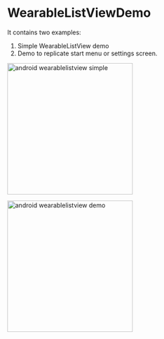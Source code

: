 WearableListViewDemo
====================

It contains two examples:
<ol>
<li>Simple WearableListView demo</li>
<li>Demo to replicate start menu or settings screen.</li>
</ol>

<a href="http://www.technotalkative.com/?attachment_id=5581" rel="attachment wp-att-5581" 
target="_blank"><img src="http://www.technotalkative.com/wp-content/uploads/2014/08/android-wearablelistview-simple-286x300.png" alt="android wearablelistview simple" 
width="286" height="300" class="alignleft size-medium wp-image-5581" style="margin-right=10px;" /></a>

<a href="http://www.technotalkative.com/?attachment_id=5582" rel="attachment wp-att-5582" target="_blank">
<img src="http://www.technotalkative.com/wp-content/uploads/2014/08/android-wearablelistview-demo-286x300.png" 
alt="android wearablelistview demo" width="286" height="300" class="alignleft size-medium wp-image-5582" /></a>

